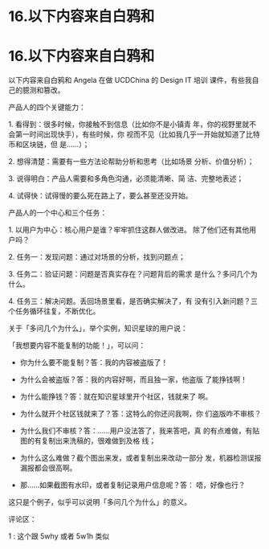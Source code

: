 # 16.以下内容来自白鸦和

# 16.以下内容来自白鸦和

以下内容来自白鸦和 Angela 在做 UCDChina 的 Design IT 培训 课件，有些我自己的臆测和篡改。

产品人的四个关键能力：

1\. 看得到：很多时候，你接触不到信息（比如你不是小镇青 年，你的视野里就不会第一时间出现快手），有些时候，你 视而不见（比如我几乎一开始就知道了比特币和区块链，但 是……）；

2\. 想得清楚：需要有一些方法论帮助分析和思考（比如场景 分析、价值分析）；

3\. 说得明白：产品人需要和多角色沟通，必须能清晰、简 洁、完整地表述；

4\. 试得快：试得慢的要么死在路上了，要么甚至还没开始。

产品人的一个中心和三个任务：

1\. 以用户为中心：核心用户是谁？牢牢抓住这群人做改进。 除了他们还有其他用户吗？

2\. 任务一：发现问题：通过对场景的分析，找到问题点；

3\. 任务二：验证问题：问题是否真实存在？问题背后的需求 是什么？多问几个为什么。

4\. 任务三：解决问题。丢回场景里看，是否确实解决了，有 没有引入新问题？三个任务循环往复，不断优化。

关于「多问几个为什么」，举个实例，知识星球的用户说：

「我想要内容不能复制的功能！」，可以问：

*   你为什么要不能复制？答：我的内容被盗版了！

*   为什么会被盗版？答：我的内容好啊，而且独一家，他盗版 了能挣钱啊！

*   为什么能挣钱？答：就在知识星球里开个社区，钱就来了 啊。

*   为什么就开个社区钱就来了？答：这特么的你还问我啊，你 们盗版咋不审核？

*   为什么我们不审核？答：……用户没法答了，我来答吧，真 的有点难做，有贴图的有复制出来洗稿的，很难做到及格 线；

*   为什么这么难做？截个图出来发，或者复制出来改动一部分 发，机器检测误报漏报都会很高啊。

*   那……如果截图有水印，或者复制记录用户信息呢？答： 唔，好像也行？

这只是个例子，似乎可以说明「多问几个为什么」的意义。

评论区：

1 : 这个跟 5why 或者 5w1h 类似